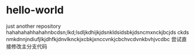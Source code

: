 # hello-world
just another repository
hahahahahhahahnbcdsn;lkd;lsdljkdhijkjdsnkldsidsbkjdsncmxnckjbcjds ckds
nmkdnnjndiufjlkjdhfkjdnvlknckjxcbkjxnccvnkjcbchvcdvnkbvhjvcdbc
尝试直接修改主分支代码
